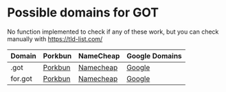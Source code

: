# Possible domains for GOT

No function implemented to check if any of these work, but you can check manually with https://tld-list.com/

| Domain | Porkbun | NameCheap | Google Domains |
|---|---|---|---|
| .got | [Porkbun](https://porkbun.com/checkout/search?prb=e814663da1&tlds=&idnLanguage=&search=search&q=.got) | [Namecheap](https://www.namecheap.com/domains/registration/results/?domain=.got) | [Google](https://domains.google.com/registrar/search?searchTerm=.got) |
| for.got | [Porkbun](https://porkbun.com/checkout/search?prb=e814663da1&tlds=&idnLanguage=&search=search&q=for.got) | [Namecheap](https://www.namecheap.com/domains/registration/results/?domain=for.got) | [Google](https://domains.google.com/registrar/search?searchTerm=for.got) |

